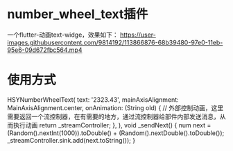 # number_wheel_text插件
一个flutter-动画text-widge，效果如下：
https://user-images.githubusercontent.com/9814192/113866876-68b39480-97e0-11eb-95e6-09d672fbc564.mp4

# 使用方式
HSYNumberWheelText(
                text: '2323.43',
                mainAxisAlignment: MainAxisAlignment.center,
                onAnimation: (String old) {
                  // 外部控制动画，这里需要返回一个流控制器，在有需要的地方，通过流控制器给部件内部发送消息，从而执行动画
                  return _streamController;
                },
              ),
void _sendNext() {
    num next = (Random().nextInt(1000)).toDouble() +
        (Random().nextDouble().toDouble());
    _streamController.sink.add(next.toString());
  }
